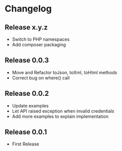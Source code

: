 # Changelog #

## Release x.y.z ##

* Switch to PHP namespaces
* Add composer packaging

## Release 0.0.3 ##

* Move and Refactor toJson, toXml, toHtml methods
* Correct bug on where() call

## Release 0.0.2 ##

* Update examples
* Let API raised exception when invalid credentials
* Add more examples to explain implementation

## Release 0.0.1 ##

* First Release


